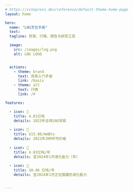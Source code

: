 ```yaml
---
# https://vitepress.dev/reference/default-theme-home-page
layout: home

hero:
  name: "LNG烹饪手册"
  text: 
  tagline: 贸易、行情、报告与研究工具

  image:
    src: /images/lng.png
    alt: LNG LOGO


  actions:
    - theme: brand
      text: 贸易入门手册
      link: /basis
    - theme: alt
      text: 行情
      link: /#

features:

  - icon: 🥥
    title: 4.01亿吨
    details: 2023年全球LNG贸易
  
  - icon: 🍇
    title: $13.86/mmBtu
    details: 2023年JKM平均价格
  
  - icon: 🍌
    title: 4.83亿吨/年
    details: 至2024年1月液化能力（年）
  
  - icon: 🥝
    title: 10.46 亿吨/年
    details: 至2024年1月正在报建的液化能力


---
```


